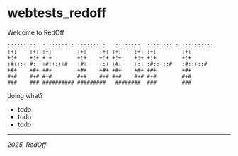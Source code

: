 # webtests_redoff

Welcome to RedOff

```text
:::::::::  :::::::::: :::::::::   ::::::::  :::::::::: :::::::::: 
:+:    :+: :+:        :+:    :+: :+:    :+: :+:        :+:        
+:+    +:+ +:+        +:+    +:+ +:+    +:+ +:+        +:+        
+#++:++#:  +#++:++#   +#+    +:+ +#+    +:+ :#::+::#   :#::+::#   
+#+    +#+ +#+        +#+    +#+ +#+    +#+ +#+        +#+        
#+#    #+# #+#        #+#    #+# #+#    #+# #+#        #+#        
###    ### ########## #########   ########  ###        ###    
```

doing what?
- todo
- todo
- todo

____________________________________
_2025, RedOff_
